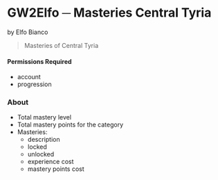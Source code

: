 # GW2Elfo ─ Masteries Central Tyria
by Elfo Bianco

> Masteries of Central Tyria

#### Permissions Required
* account
* progression

### About
* Total mastery level
* Total mastery points for the category
* Masteries:
  * description
  * locked
  * unlocked
  * experience cost
  * mastery points cost
